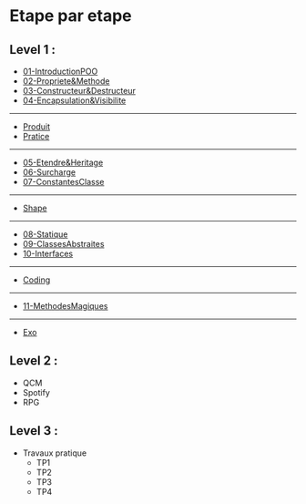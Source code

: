 # Etape par etape

## Level 1 :
- [01-IntroductionPOO](../01-IntroductionPOO.md)
- [02-Propriete&Methode](../02-Propriete&Methode.md)
- [03-Constructeur&Destructeur](../03-Constructeur&Destructeur.md)
- [04-Encapsulation&Visibilite](../04-Encapsulation&Visibilite.md)

----

- [Produit](produit.md)
- [Pratice](pratice.md)

---

- [05-Etendre&Heritage](../05-Etendre&Heritage.md)
- [06-Surcharge](../06-Surcharge.md)
- [07-ConstantesClasse](../07-ConstantesClasse.md)

---

- [Shape](shape.md)

---

- [08-Statique](../08-Statique.md)
- [09-ClassesAbstraites](../09-ClassesAbstraites.md)
- [10-Interfaces](../10-Interfaces.md)

---

- [Coding](coding.md)

--- 

- [11-MethodesMagiques](../11-MethodesMagiques.md)

--- 

- [Exo](exo.md)

## Level 2 :
- QCM
- Spotify
- RPG

## Level 3 :
- Travaux pratique
    - TP1
    - TP2
    - TP3
    - TP4